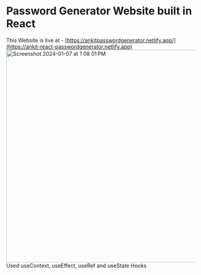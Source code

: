 # Password Generator Website built in React

This Website is live at - [https://ankitpasswordgenerator.netlify.app/](https://ankit-react-passwordgenerator.netlify.app)
<br />
<img width="569" alt="Screenshot 2024-01-07 at 1 08 01 PM" src="https://github.com/ankittejyadav/react_password_generator/assets/22706443/472ed9f8-38f5-43c7-a9b8-9e9dc1746965">
<br />
Used useContext, useEffect, useRef and useState Hooks

